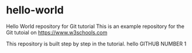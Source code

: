 # hello-world
Hello World repository for Git tutorial
This is an example repository for the Git tutoial on https://www.w3schools.com

This repository is built step by step in the tutorial.
hello
GITHUB NUMBER 1

